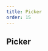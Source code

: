 ```yaml
---
title: Picker
order: 15
---
```


## Picker

<code src="./picker/index.tsx" />

<API src="../../../components/picker/index.tsx"></API>
